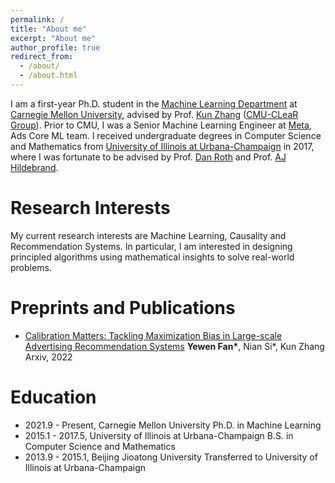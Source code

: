```yaml
---
permalink: /
title: "About me"
excerpt: "About me"
author_profile: true
redirect_from: 
  - /about/
  - /about.html
---
```


I am a first-year Ph.D. student in the [Machine Learning Department](https://www.ml.cmu.edu/) at [Carnegie Mellon University](https://www.cmu.edu/), advised by Prof. [Kun Zhang](https://www.andrew.cmu.edu/user/kunz1/) ([CMU-CLeaR Group](https://www.cmu.edu/dietrich/causality/)). Prior to CMU, I was a Senior Machine Learning Engineer at [Meta](https://about.facebook.com/), Ads Core ML team. I received undergraduate degrees in Computer Science and Mathematics from [University of Illinois at Urbana-Champaign](https://illinois.edu/) in 2017, where I was fortunate to be advised by Prof. [Dan Roth](https://www.cis.upenn.edu/~danroth/) and Prof. [AJ Hildebrand](https://faculty.math.illinois.edu/~hildebr/).

Research Interests
======
My current research interests are Machine Learning, Causality and Recommendation Systems. In particular, I am interested in designing principled algorithms using mathematical insights to solve real-world problems.

Preprints and Publications
======
- [Calibration Matters: Tackling Maximization Bias in Large-scale Advertising Recommendation Systems](https://arxiv.org/abs/2205.09809)
**Yewen Fan\***, Nian Si\*, Kun Zhang
Arxiv, 2022

Education
======
- 2021.9 - Present, Carnegie Mellon University
Ph.D. in Machine Learning
- 2015.1 - 2017.5, University of Illinois at Urbana-Champaign
B.S. in Computer Science and Mathematics 
- 2013.9 - 2015.1, Beijing Jioatong University
Transferred to University of Illinois at Urbana-Champaign

